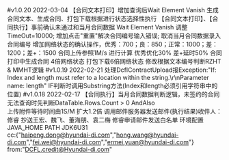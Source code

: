 #v1.0.20   2022-03-04
	【合同文本打印】增加查询后Wait Element Vanish 
		生成合同文本、生成合同、打包下载根据进行状态选择性执行
	【合同文本打印】、【合同执行】事前确认未通过和当月合同数据
			Wait Element Vanish 调整TimeOut=10000;
			增加点击"重置"解决合同编号输入错误;
			取消当月合同数据录入合同编号
	增加网络状态的确认操作，优秀：700；良：850；正常：1000；差：1200；差+：1500
	合同上传参照1M/s 进行计算 优秀优化30% 差+延时50%
	合同打印中生成合同 4倍网络状态  打包下载6倍网络状态
	修改根据文本编号判断RZHT & MMHT逻辑
#v1.0.19   2022-02-21 
	处理DcflContractUpload报Exception:"If: Index and length must refer to a location within the string.\r\nParameter name: length"
	IF判断时调用Substring方法(Index和length必须引用字符串中的位置)
#v1.0.18   2022-02-17 
	【合同执行】当月合同数据判断逻辑，未签约的合同无法查询时先判断DataTable.Rows.Count > 0 AndAlso  
	上传附件等待时间由1S/M  扩大1.2倍
	调用邮件服务器发送邮件(执行结果)收件人：修睿 抄送王宏、魏飞、董海朋、袁二梅
	修睿申请邮件发送白名单
	环境配置 JAVA_HOME  PATH  JDK6U31  
	cc:{"haipeng.dong@hyundai-di.com","hong.wang@hyundai-di.com","fei.wei@hyundai-di.com","ermei.yuan@hyundai-di.com"}
	from:"DCFL.credit@Hyundai-di.com"